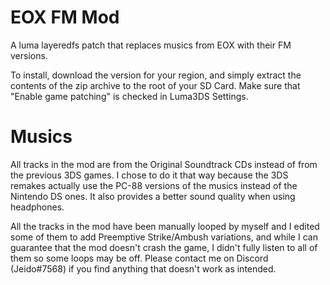 # EOX FM Mod

A luma layeredfs patch that replaces musics from EOX with their FM versions.

To install, download the version for your region, and simply extract the contents of the zip archive to the root of your SD Card. Make sure that "Enable game patching" is checked in Luma3DS Settings.

# Musics

All tracks in the mod are from the Original Soundtrack CDs instead of from the previous 3DS games. I chose to do it that way because the 3DS remakes actually use the PC-88 versions of the musics instead of the Nintendo DS ones. It also provides a better sound quality when using headphones.

All the tracks in the mod have been manually looped by myself and I edited some of them to add Preemptive Strike/Ambush variations, and while I can guarantee that the mod doesn't crash the game, I didn't fully listen to all of them so some loops may be off. Please contact me on Discord (Jeido#7568) if you find anything that doesn't work as intended.
